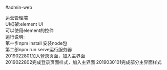 ﻿﻿#admin-web  

运营管理端  
UI框架:element UI  
可以使用element的控件  
运行说明:  
第一步npm install 安装node包  
第二部npm run serve运行服务器  
2019022801加入登录页面，加入主界面  
2019022802完成登录页面样式，加入主界面
2019030101完成部分主界面样式


